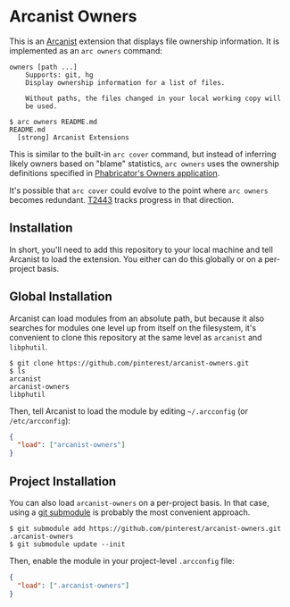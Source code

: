 # Arcanist Owners

This is an [Arcanist][] extension that displays file ownership information.
It is implemented as an `arc owners` command:

    owners [path ...]
        Supports: git, hg
        Display ownership information for a list of files.

        Without paths, the files changed in your local working copy will
        be used.

```
$ arc owners README.md
README.md
  [strong] Arcanist Extensions
```

This is similar to the built-in `arc cover` command, but instead of inferring
likely owners based on "blame" statistics, `arc owners` uses the ownership
definitions specified in [Phabricator's Owners application][phab-owners].

It's possible that `arc cover` could evolve to the point where `arc owners`
becomes redundant. [T2443](https://secure.phabricator.com/T2443) tracks
progress in that direction.

## Installation

In short, you'll need to add this repository to your local machine and tell
Arcanist to load the extension. You either can do this globally or on a
per-project basis.

## Global Installation

Arcanist can load modules from an absolute path, but because it also searches
for modules one level up from itself on the filesystem, it's convenient to
clone this repository at the same level as `arcanist` and `libphutil`.

```
$ git clone https://github.com/pinterest/arcanist-owners.git
$ ls
arcanist
arcanist-owners
libphutil
```

Then, tell Arcanist to load the module by editing `~/.arcconfig` (or
`/etc/arcconfig`):

```json
{
  "load": ["arcanist-owners"]
}
```

## Project Installation

You can also load `arcanist-owners` on a per-project basis. In that case,
using a [git submodule](https://git-scm.com/docs/git-submodule) is probably
the most convenient approach.

```
$ git submodule add https://github.com/pinterest/arcanist-owners.git .arcanist-owners
$ git submodule update --init
```

Then, enable the module in your project-level `.arcconfig` file:

```json
{
  "load": [".arcanist-owners"]
}
```

[Arcanist]: https://secure.phabricator.com/book/phabricator/article/arcanist/
[phab-owners]: https://secure.phabricator.com/book/phabricator/article/owners/

